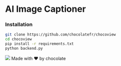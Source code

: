 # AI Image Captioner

### Installation
```bash
git clone https://github.com/chocolatefr/chocoview
cd chocoview
pip install -r requirements.txt
python backend.py
```

![](https://avatars.githubusercontent.com/u/100207827?v=4&size=64) 
Made with ❤️ by chocolate


